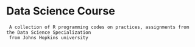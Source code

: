 # Data Science Course     
	 A collection of R programming codes on practices, assignments from the Data Science Specialization
	 from Johns Hopkins university
